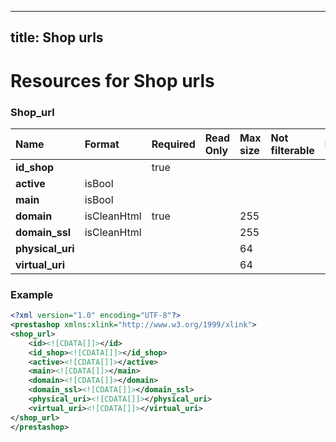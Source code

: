 
---
title: Shop urls
---

# Resources for Shop urls


### Shop_url

|       Name       |   Format    | Required | Read Only | Max size | Not filterable | Description |
| :--------------- | :---------- | :------- | :-------- | :------- | :------------- | :---------- |
| **id_shop**      |             | true     |           |          |                |             |
| **active**       | isBool      |          |           |          |                |             |
| **main**         | isBool      |          |           |          |                |             |
| **domain**       | isCleanHtml | true     |           | 255      |                |             |
| **domain_ssl**   | isCleanHtml |          |           | 255      |                |             |
| **physical_uri** |             |          |           | 64       |                |             |
| **virtual_uri**  |             |          |           | 64       |                |             |


### Example

```xml
<?xml version="1.0" encoding="UTF-8"?>
<prestashop xmlns:xlink="http://www.w3.org/1999/xlink">
<shop_url>
	<id><![CDATA[]]></id>
	<id_shop><![CDATA[]]></id_shop>
	<active><![CDATA[]]></active>
	<main><![CDATA[]]></main>
	<domain><![CDATA[]]></domain>
	<domain_ssl><![CDATA[]]></domain_ssl>
	<physical_uri><![CDATA[]]></physical_uri>
	<virtual_uri><![CDATA[]]></virtual_uri>
</shop_url>
</prestashop>

```


